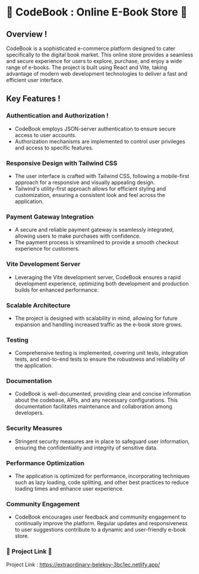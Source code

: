 # 🧡 CodeBook : Online E-Book Store 🚀
## Overview !
CodeBook is a sophisticated e-commerce platform designed to cater specifically to the digital book market. This online store provides a seamless and secure experience for users to explore, purchase, and enjoy a wide range of e-books. The project is built using React and Vite, taking advantage of modern web development technologies to deliver a fast and efficient user interface.

## Key Features !

### Authentication and Authorization !

- CodeBook employs JSON-server authentication to ensure secure access to user accounts.
- Authorization mechanisms are implemented to control user privileges and access to specific features.
### Responsive Design with Tailwind CSS

- The user interface is crafted with Tailwind CSS, following a mobile-first approach for a responsive and visually appealing design.
- Tailwind's utility-first approach allows for efficient styling and customization, ensuring a consistent look and feel across the application.
### Payment Gateway Integration

- A secure and reliable payment gateway is seamlessly integrated, allowing users to make purchases with confidence.
- The payment process is streamlined to provide a smooth checkout experience for customers.
### Vite Development Server

- Leveraging the Vite development server, CodeBook ensures a rapid development experience, optimizing both development and production builds for enhanced performance.
### Scalable Architecture

- The project is designed with scalability in mind, allowing for future expansion and handling increased traffic as the e-book store grows.
### Testing

- Comprehensive testing is implemented, covering unit tests, integration tests, and end-to-end tests to ensure the robustness and reliability of the application.
### Documentation

- CodeBook is well-documented, providing clear and concise information about the codebase, APIs, and any necessary configurations. This documentation facilitates maintenance and collaboration among developers.
### Security Measures

- Stringent security measures are in place to safeguard user information, ensuring the confidentiality and integrity of sensitive data.
### Performance Optimization

- The application is optimized for performance, incorporating techniques such as lazy loading, code splitting, and other best practices to reduce loading times and enhance user experience.
### Community Engagement

- CodeBook encourages user feedback and community engagement to continually improve the platform. Regular updates and responsiveness to user suggestions contribute to a dynamic and user-friendly e-book store.
### 🚀 Project Link 🎉
Project Link : https://extraordinary-belekoy-3bc1ec.netlify.app/

